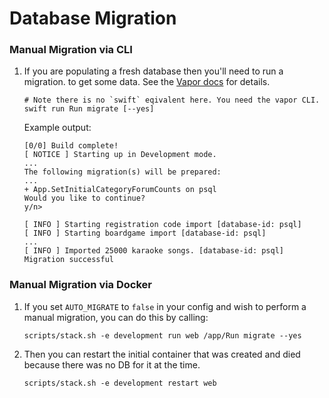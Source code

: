Database Migration
==================

### Manual Migration via CLI
01. If you are populating a fresh database then you'll need to run a migration.
    to get some data.
    See the [Vapor docs](https://docs.vapor.codes/4.0/fluent/overview/#migrate) for details.
    ```
    # Note there is no `swift` eqivalent here. You need the vapor CLI.
    swift run Run migrate [--yes]
    ```
    Example output:
    ```
    [0/0] Build complete!
    [ NOTICE ] Starting up in Development mode.
    ...
    The following migration(s) will be prepared:
    ...
    + App.SetInitialCategoryForumCounts on psql
    Would you like to continue?
    y/n>

    [ INFO ] Starting registration code import [database-id: psql]
    [ INFO ] Starting boardgame import [database-id: psql]
    ...
    [ INFO ] Imported 25000 karaoke songs. [database-id: psql]
    Migration successful
    ```

### Manual Migration via Docker
01. If you set `AUTO_MIGRATE` to `false` in your config and wish to perform a manual migration,
    you can do this by calling:
    ```
    scripts/stack.sh -e development run web /app/Run migrate --yes
    ```
02. Then you can restart the initial container that was created and died because
    there was no DB for it at the time.
    ```
    scripts/stack.sh -e development restart web
    ```
